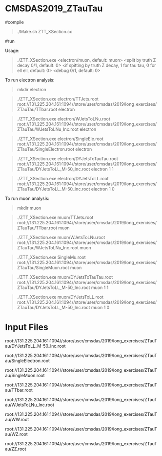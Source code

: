 # CMSDAS2019_ZTauTau

#compile

>./Make.sh ZTT_XSection.cc

#run

Usage: 
>./ZTT_XSection.exe <outFile> <inputFile> <electron/muon, default: muon> <split by truth Z decay 0/1, default: 0> <if spitting by truth Z decay, 1 for tau tau, 0 for ell ell, default: 0> <debug 0/1, default: 0>

To run electron analysis:

>mkdir electron

>./ZTT_XSection.exe electron/TTJets.root     root://131.225.204.161:1094//store/user/cmsdas/2019/long_exercises/ZTauTau/TTbar.root electron

>./ZTT_XSection.exe electron/WJetsToLNu.root root://131.225.204.161:1094//store/user/cmsdas/2019/long_exercises/ZTauTau/WJetsToLNu_Inc.root electron

>./ZTT_XSection.exe electron/SingleEle.root   root://131.225.204.161:1094//store/user/cmsdas/2019/long_exercises/ZTauTau/SingleElectron.root electron

>./ZTT_XSection.exe electron/DYJetsToTauTau.root root://131.225.204.161:1094//store/user/cmsdas/2019/long_exercises/ZTauTau/DYJetsToLL_M-50_Inc.root electron 1 1

>./ZTT_XSection.exe electron/DYJetsToLL.root root://131.225.204.161:1094//store/user/cmsdas/2019/long_exercises/ZTauTau/DYJetsToLL_M-50_Inc.root electron 1 0

To run muon analysis:

>mkdir muon

>./ZTT_XSection.exe muon/TTJets.root     root://131.225.204.161:1094//store/user/cmsdas/2019/long_exercises/ZTauTau/TTbar.root muon

>./ZTT_XSection.exe muon/WJetsToLNu.root root://131.225.204.161:1094//store/user/cmsdas/2019/long_exercises/ZTauTau/WJetsToLNu_Inc.root muon

>./ZTT_XSection.exe SingleMu.root   root://131.225.204.161:1094//store/user/cmsdas/2019/long_exercises/ZTauTau/SingleMuon.root muon

>./ZTT_XSection.exe muon/DYJetsToTauTau.root root://131.225.204.161:1094//store/user/cmsdas/2019/long_exercises/ZTauTau/DYJetsToLL_M-50_Inc.root muon 1 1

>./ZTT_XSection.exe muon/DYJetsToLL.root root://131.225.204.161:1094//store/user/cmsdas/2019/long_exercises/ZTauTau/DYJetsToLL_M-50_Inc.root muon 1 0


# Input Files

root://131.225.204.161:1094//store/user/cmsdas/2019/long_exercises/ZTauTau/DYJetsToLL_M-50_Inc.root

root://131.225.204.161:1094//store/user/cmsdas/2019/long_exercises/ZTauTau/SingleElectron.root

root://131.225.204.161:1094//store/user/cmsdas/2019/long_exercises/ZTauTau/SingleMuon.root

root://131.225.204.161:1094//store/user/cmsdas/2019/long_exercises/ZTauTau/TTbar.root

root://131.225.204.161:1094//store/user/cmsdas/2019/long_exercises/ZTauTau/WJetsToLNu_Inc.root

root://131.225.204.161:1094//store/user/cmsdas/2019/long_exercises/ZTauTau/WW.root

root://131.225.204.161:1094//store/user/cmsdas/2019/long_exercises/ZTauTau/WZ.root

root://131.225.204.161:1094//store/user/cmsdas/2019/long_exercises/ZTauTau/ZZ.root